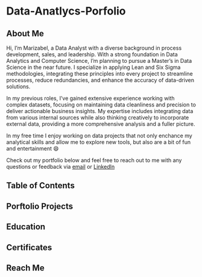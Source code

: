 # Data-Anatlycs-Porfolio

## About Me

Hi, I’m Marizabel, a Data Analyst with a diverse background in process development, sales, and leadership. With a strong foundation in Data Analytics and Computer Science, I’m planning to pursue a Master’s in Data Science in the near future. I specialize in applying Lean and Six Sigma methodologies, integrating these principles into every project to streamline processes, reduce redundancies, and enhance the accuracy of data-driven solutions.

In my previous roles, I’ve gained extensive experience working with complex datasets, focusing on maintaining data cleanliness and precision to deliver actionable business insights. My expertise includes integrating data from various internal sources while also thinking creatively to incorporate external data, providing a more comprehensive analysis and a fuller picture.

In my free time I enjoy working on data projects that not only enchance my analytical skills and allow me to explore new tools, but also are a bit of fun and entertainment 😄

Check out my portfolio below and feel free to reach out to me with any questions or feedback via [email](maritzabel.z@icloud.com) or [LinkedIn](https://www.linkedin.com/in/maritzabel-zarate-aguilar/)

## Table of Contents

## Porftolio Projects

## Education

## Certificates

## Reach Me
